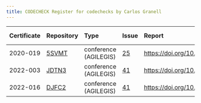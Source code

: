 ```yaml
---
title: CODECHECK Register for codechecks by Carlos Granell
---
```



|Certificate |Repository |Type                  |Issue |Report                                |Check date |
|:-------|:--------------------------------|:------------------|:---|:--------------------------|:----------|
|2020-019    |[5SVMT](https://osf.io/5SVMT)|conference (AGILEGIS) |[25](https://github.com/codecheckers/register/issues/25)|https://doi.org/10.17605/OSF.IO/5SVMT |2020-07-13 |
|2022-003    |[JDTN3](https://osf.io/JDTN3)|conference (AGILEGIS) |[41](https://github.com/codecheckers/register/issues/41)|https://doi.org/10.17605/OSF.IO/JDTN3 |2022-07-09 |
|2022-016    |[DJFC2](https://osf.io/DJFC2)|conference (AGILEGIS) |[41](https://github.com/codecheckers/register/issues/41)|https://doi.org/10.17605/OSF.IO/DJFC2 |2022-07-09 |
